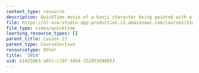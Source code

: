 ```yaml
---
content_type: resource
description: QuickTime movie of a kanji character being painted with a brush.
file: https://ol-ocw-studio-app-production.s3.amazonaws.com/courses/21g-504-japanese-iv-spring-2009/b1425863a8fcc19f3d54152d53d98853_3914.mov
file_type: video/quicktime
learning_resource_types: []
parent_title: Lesson 21
parent_type: CourseSection
resourcetype: Other
title: '3914'
uid: b1425863-a8fc-c19f-3d54-152d53d98853
---
```

